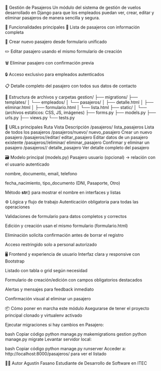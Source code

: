 🧳 Gestión de Pasajeros
Un módulo del sistema de gestión de vuelos desarrollado en Django para que los empleados puedan ver, crear, editar y eliminar pasajeros de manera sencilla y segura.

🚀 Funcionalidades principales
👤 Lista de pasajeros con información completa

📝 Crear nuevo pasajero desde formulario unificado

✏️ Editar pasajero usando el mismo formulario de creación

🗑️ Eliminar pasajero con confirmación previa

🔒 Acceso exclusivo para empleados autenticados

📋 Detalle completo del pasajero con todos sus datos de contacto

📁 Estructura de archivos y carpetas
gestion/
├── migrations/
├── templates/
│ └── empleados/
│ └── pasajeros/
│ ├── detalle.html
│ ├── eliminar.html
│ ├── formulario.html
│ └── lista.html
├── static/
│ └── (archivos estáticos: CSS, JS, imágenes)
├── forms.py
├── models.py
├── urls.py
├── views.py
└── tests.py

🔗 URLs principales
Ruta	Vista	Descripción
/pasajeros/	lista_pasajeros	Lista de todos los pasajeros
/pasajeros/nuevo/	nuevo_pasajero	Crear un nuevo pasajero
/pasajeros/<id>/editar/	editar_pasajero	Editar datos de un pasajero existente
/pasajeros/<id>/eliminar/	eliminar_pasajero	Confirmar y eliminar un pasajero
/pasajeros/<id>/	detalle_pasajero	Ver detalle completo del pasajero

🗃️ Modelo principal (models.py)
Pasajero
usuario (opcional) → relación con el usuario autenticado

nombre, documento, email, telefono

fecha_nacimiento, tipo_documento (DNI, Pasaporte, Otro)

Método __str__() para mostrar el nombre en interfaces y listas

⚙️ Lógica y flujo de trabajo
Autenticación obligatoria para todas las operaciones

Validaciones de formulario para datos completos y correctos

Edición y creación usan el mismo formulario (formulario.html)

Eliminación solicita confirmación antes de borrar el registro

Acceso restringido solo a personal autorizado

🖥️ Frontend y experiencia de usuario
Interfaz clara y responsive con Bootstrap

Listado con tabla o grid según necesidad

Formulario de creación/edición con campos obligatorios destacados

Alertas y mensajes para feedback inmediato

Confirmación visual al eliminar un pasajero

📦 Cómo poner en marcha este módulo
Asegurarse de tener el proyecto principal clonado y virtualenv activado

Ejecutar migraciones si hay cambios en Pasajero:

bash
Copiar código
python manage.py makemigrations gestion
python manage.py migrate
Levantar servidor local:

bash
Copiar código
python manage.py runserver
Acceder a: http://localhost:8000/pasajeros/ para ver el listado

👨‍💻 Autor
Agustín Fasano
Estudiante de Desarrollo de Software en ITEC
